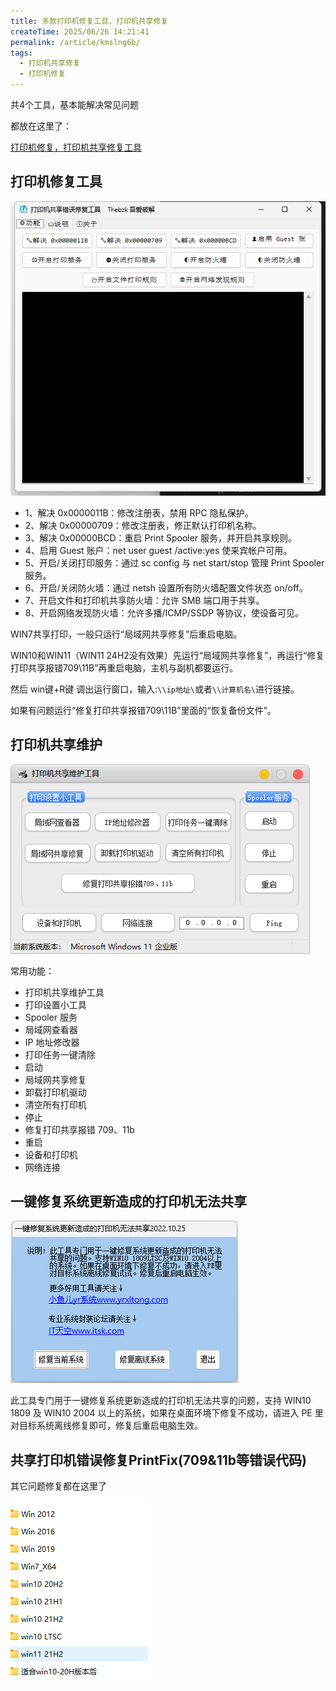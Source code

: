 ```yaml
---
title: 多款打印机修复工具，打印机共享修复
createTime: 2025/06/26 14:21:41
permalink: /article/kmslng6b/
tags:
  - 打印机共享修复
  - 打印机修复
---
```


共4个工具，基本能解决常见问题

都放在这里了：

[打印机修复，打印机共享修复工具](https://pan.quark.cn/s/c556bd56cb78)

## 打印机修复工具

![alt text](1.1.png)

- 1、解决 0x0000011B：修改注册表，禁用 RPC 隐私保护。
- 2、解决 0x00000709：修改注册表，修正默认打印机名称。
- 3、解决 0x00000BCD：重启 Print Spooler 服务，并开启共享规则。
- 4、启用 Guest 账户：net user guest /active:yes 使来宾帐户可用。
- 5、开启/关闭打印服务：通过 sc config 与 net start/stop 管理 Print Spooler 服务。
- 6、开启/关闭防火墙：通过 netsh 设置所有防火墙配置文件状态 on/off。
- 7、开启文件和打印机共享防火墙：允许 SMB 端口用于共享。
- 8、开启网络发现防火墙：允许多播/ICMP/SSDP 等协议，使设备可见。

WIN7共享打印，一般只运行“局域网共享修复”后重启电脑。

WIN10和WIN11（WIN11 24H2没有效果）先运行“局域网共享修复”，再运行“修复打印共享报错709\11B”再重启电脑，主机与副机都要运行。 

然后 win键+R键 调出运行窗口，输入:`\\ip地址\`或者`\\计算机名\`进行链接。

如果有问题运行“修复打印共享报错709\11B”里面的“恢复备份文件”。

## 打印机共享维护

![alt text](2.1.png)

常用功能：

- 打印机共享维护工具
- 打印设置小工具
- Spooler 服务
- 局域网查看器
- IP 地址修改器
- 打印任务一键清除
- 启动
- 局域网共享修复
- 卸载打印机驱动
- 清空所有打印机
- 停止
- 修复打印共享报错 709、11b
- 重启
- 设备和打印机
- 网络连接

## 一键修复系统更新造成的打印机无法共享

![alt text](3.1.png)

此工具专门用于一键修复系统更新造成的打印机无法共享的问题，支持 WIN10 1809 及 WIN10 2004 以上的系统，如果在桌面环境下修复不成功，请进入 PE 里对目标系统离线修复即可，修复后重启电脑生效。

## 共享打印机错误修复PrintFix(709&11b等错误代码)

其它问题修复都在这里了

![alt text](4.1.png)